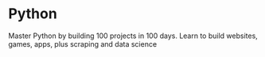 # Python

Master Python by building 100 projects in 100 days. Learn to build websites, games, apps, plus scraping and data science
